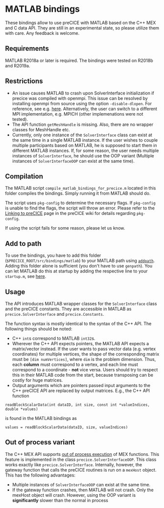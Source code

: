 # MATLAB bindings

These bindings allow to use preCICE with MATLAB based on the C++ MEX and C data API. They are still in an experimental state, so please utilize them with care. Any feedback is welcome.

## Requirements

MATLAB R2018a or later is required. The bindings were tested on R2018b and R2019a.

## Restrictions

- An issue causes MATLAB to crash upon SolverInterface initialization if precice was compiled with openmpi. This issue can be resolved by installing openmpi from source using the option `-disable-dlopen`. For reference, see e.g. [here](https://stackoverflow.com/questions/26901663/error-when-running-openmpi-based-library). Alternatively, the user can switch to a different MPI implementation, e.g. MPICH (other implemenations were not tested).
- The API function `getMeshHandle` is missing. Also, there are no wrapper classes for MeshHandle etc.
- Currently, only one instance of the `SolverInterface` class can exist at the same time in a single MATLAB instance. If the user wishes to couple multiple participants based on MATLAB, he is supposed to start them in different MATLAB instances. If, for some reason, the user needs multiple instances of `SolverInterface`, he should use the OOP variant (Multiple instances of `SolverInterfaceOOP` can exist at the same time).

## Compilation

The MATLAB script `compile_matlab_bindings_for_precice.m` located in this folder compiles the bindings. Simply running it from MATLAB should do.

The script uses `pkg-config` to determine the necessary flags. If `pkg-config` is unable to find the flags, the script will throw an error. Please refer to the [Linking to preCICE](https://github.com/precice/precice/wiki/Linking-to-preCICE) page in the preCICE wiki for details regarding `pkg-config`.

If using the script fails for some reason, please let us know.

## Add to path

To use the bindings, you have to add this folder (`$PRECICE_ROOT/src/bindings/matlab`) to your MATLAB path using [`addpath`](https://de.mathworks.com/help/matlab/ref/addpath.html?searchHighlight=addpath&s_tid=doc_srchtitle). Adding this folder alone is sufficient (you don't have to use `genpath`). You can let MATLAB do this at startup by adding the respective line to your `startup.m`, see [here](https://de.mathworks.com/help/matlab/matlab_env/add-folders-to-matlab-search-path-at-startup.html).

## Usage

The API introduces MATLAB wrapper classes for the `SolverInterface` class and the preCICE constants. They are accessible in MATLAB as `precice.SolverInterface` and `precice.Constants`.

The function syntax is mostly identical to the syntax of the C++ API. The following things should be noted:
- C++ `int`s correspond to MATLAB `int32`s.
- Wherever the C++ API expects pointers, the MATLAB API expects a matrix/vector instead. If the user wants to pass vector data (e.g. vertex coordinates) for multiple vertices, the shape of the corresponding matrix must be `[dim numVertices]`, where `dim` is the problem dimension. Thus, each **column** must correspond to a vertex, and each line must correspond to a coordinate - **not** vice versa. Users should try to respect this in their MATLAB code from the start, because transposing can be costly for huge matrices.
- Output arguments which are pointers passed input arguments to the C++ preCICE API are replaced by output matrices. E.g., the C++ API function
```
readBlockScalarData(int dataID, int size, const int *valueIndices, double *values)
```
is found in the MATLAB bindings as
```
values = readBlockScalarData(dataID, size, valueIndices)
```

## Out of process variant

The C++ MEX API supports [out of process execution](https://de.mathworks.com/help/matlab/matlab_external/out-of-process-execution-of-c-mex-functions.html) of MEX functions. This feature is implemented in the class `precice.SolverInterfaceOOP`. This class works exactly like `precice.SolverInterface`. Internally, however, the gateway function that calls the preCICE routines is run on a `mexHost` object.
This has the following advantages:
- Multiple instances of `SolverInterfaceOOP` can exist at the same time.
- If the gateway function crashes, then MATLAB will not crash. Only the mexHost object will crash.
However, using the OOP variant is **significantly** slower than the normal in process 

